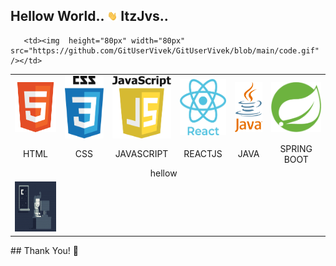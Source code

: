 <!-- - 👋 Hi, I’m @GitUserVivek
- 👀 Interested To learn Programming Languages 
- 💻 Looking For Job Opportunity
 -->   

   
## Hellow World.. <span>  <img height="16px"  src="https://github.com/GitUserVivek/GitUserVivek/blob/main/Hi.gif" /> </span> ItzJvs.. 

  <p align="center" text-align="center">  
 <table align="center">
  <tr>
   <td align='center'> <img  height="80px" width="80px"  src="https://github.com/GitUserVivek/GitUserVivek/blob/main/html.png" />  </td>
   <td align='center'> <img  height="100px" width="80px"  src="https://github.com/GitUserVivek/GitUserVivek/blob/main/css.png" /> </td>
   <td align='center'> <img  height="100px" width="100px"  src="https://github.com/GitUserVivek/GitUserVivek/blob/main/javascript.png" /> </td>
   <td align='center'>  <img  height="90px" width="80px"  src="https://github.com/GitUserVivek/GitUserVivek/blob/main/react.png" /> </td>
   <td align='center'>  <img  height="80px" width="50px"  src="https://github.com/GitUserVivek/GitUserVivek/blob/main/java.png" />  </td>
   <td align='center'>  <img  height="80px" width="80px"  src="https://github.com/GitUserVivek/GitUserVivek/blob/main/spring.png" />  </td>
  </tr> 
  <tr>
   <td align='center'>HTML </td>
   <td align='center'> CSS</td>
   <td align='center'> JAVASCRIPT</td>
   <td align='center'> REACTJS </td>
   <td align='center'> JAVA</td>
   <td align='center'> SPRING BOOT</td>
  </tr>

  <tr>
     <td></td>
   <td colspan="4" align='center'> hellow </td>
       <td></td>
  </tr>
 <tr>
     <td> <img  height="80px" width="80px"  src="https://github.com/GitUserVivek/GitUserVivek/blob/main/Night-Coding.gif" /> </td>
 
       <td><img  height="80px" width="80px"  src="https://github.com/GitUserVivek/GitUserVivek/blob/main/code.gif" /></td>
  </tr>
  </table>
</p>
## Thank You! 🤵
